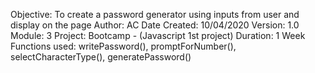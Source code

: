 Objective: To create a password generator using inputs from user and display on the page
  Author: AC
  Date Created: 10/04/2020
  Version: 1.0
  Module: 3
  Project: Bootcamp - (Javascript 1st project)
  Duration: 1 Week
  Functions used: writePassword(), promptForNumber(), selectCharacterType(), generatePassword()
  
